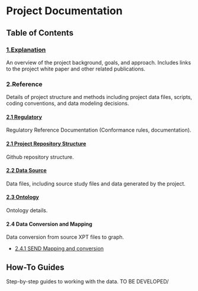 
Project Documentation
=====================

Table of Contents
----------------

### [1.Explanation](Explanation.md)

An overview of the project background, goals, and approach. Includes links to the project white paper and other related publications.

### 2.Reference

Details of project structure and methods including project data files, scripts, coding conventions, and data modeling decisions.


#### [2.1 Regulatory](Regulatory-Ref.md)

Regulatory Reference Documentation (Conformance rules, documentation).


#### [2.1 Project Repository Structure](Repository-Ref.md)

Github repository structure.

#### [2.2 Data Source](DataSource-Ref.md)

Data files, including source study files and data generated by the project.

#### [2.3 Ontology](Ontology-Ref.md)

Ontology details.

#### 2.4 Data Conversion and Mapping

Data conversion from source XPT files to graph. 

* [2.4.1 SEND Mapping and conversion](DataMappingAndConversion.md)

How-To Guides
---------------------

Step-by-step guides to working with the data.  TO BE DEVELOPED/


